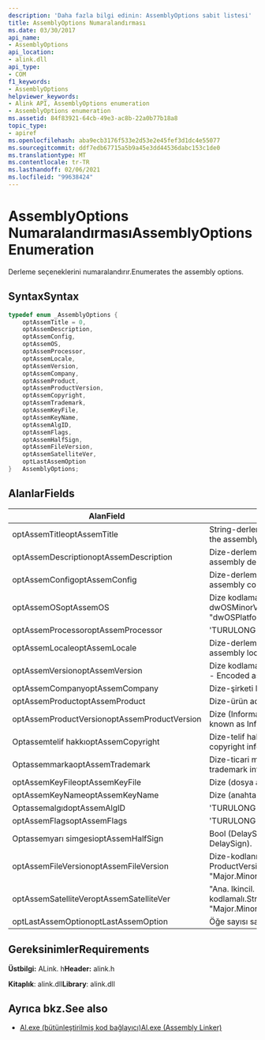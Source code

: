 ```yaml
---
description: 'Daha fazla bilgi edinin: AssemblyOptions sabit listesi'
title: AssemblyOptions Numaralandırması
ms.date: 03/30/2017
api_name:
- AssemblyOptions
api_location:
- alink.dll
api_type:
- COM
f1_keywords:
- AssemblyOptions
helpviewer_keywords:
- Alink API, AssemblyOptions enumeration
- AssemblyOptions enumeration
ms.assetid: 84f83921-64cb-49e3-ac8b-22a0b77b18a8
topic_type:
- apiref
ms.openlocfilehash: aba9ecb3176f533e2d53e2e45fef3d1dc4e55077
ms.sourcegitcommit: ddf7edb67715a5b9a45e3dd44536dabc153c1de0
ms.translationtype: MT
ms.contentlocale: tr-TR
ms.lasthandoff: 02/06/2021
ms.locfileid: "99638424"
---
```

# <a name="assemblyoptions-enumeration"></a><span data-ttu-id="82e93-103">AssemblyOptions Numaralandırması</span><span class="sxs-lookup"><span data-stu-id="82e93-103">AssemblyOptions Enumeration</span></span>

<span data-ttu-id="82e93-104">Derleme seçeneklerini numaralandırır.</span><span class="sxs-lookup"><span data-stu-id="82e93-104">Enumerates the assembly options.</span></span>  
  
## <a name="syntax"></a><span data-ttu-id="82e93-105">Syntax</span><span class="sxs-lookup"><span data-stu-id="82e93-105">Syntax</span></span>  
  
```cpp  
typedef enum _AssemblyOptions {  
    optAssemTitle = 0,  
    optAssemDescription,  
    optAssemConfig,  
    optAssemOS,  
    optAssemProcessor,  
    optAssemLocale,  
    optAssemVersion,  
    optAssemCompany,  
    optAssemProduct,  
    optAssemProductVersion,  
    optAssemCopyright,  
    optAssemTrademark,  
    optAssemKeyFile,  
    optAssemKeyName,  
    optAssemAlgID,  
    optAssemFlags,  
    optAssemHalfSign,  
    optAssemFileVersion,  
    optAssemSatelliteVer,  
    optLastAssemOption  
}   AssemblyOptions;  
```  
  
## <a name="fields"></a><span data-ttu-id="82e93-106">Alanlar</span><span class="sxs-lookup"><span data-stu-id="82e93-106">Fields</span></span>  
  
|<span data-ttu-id="82e93-107">Alan</span><span class="sxs-lookup"><span data-stu-id="82e93-107">Field</span></span>|<span data-ttu-id="82e93-108">Açıklama</span><span class="sxs-lookup"><span data-stu-id="82e93-108">Description</span></span>|  
|-----------|-----------------|  
|<span data-ttu-id="82e93-109">optAssemTitle</span><span class="sxs-lookup"><span data-stu-id="82e93-109">optAssemTitle</span></span>|<span data-ttu-id="82e93-110">String-derleme başlığını temsil eder.</span><span class="sxs-lookup"><span data-stu-id="82e93-110">String - Represents the assembly title.</span></span>|  
|<span data-ttu-id="82e93-111">optAssemDescription</span><span class="sxs-lookup"><span data-stu-id="82e93-111">optAssemDescription</span></span>|<span data-ttu-id="82e93-112">Dize-derleme açıklamasını Içerir.</span><span class="sxs-lookup"><span data-stu-id="82e93-112">String - Contains the assembly description.</span></span>|  
|<span data-ttu-id="82e93-113">optAssemConfig</span><span class="sxs-lookup"><span data-stu-id="82e93-113">optAssemConfig</span></span>|<span data-ttu-id="82e93-114">Dize-derleme yapılandırmasını Içerir.</span><span class="sxs-lookup"><span data-stu-id="82e93-114">String - Contains the assembly configuration.</span></span>|  
|<span data-ttu-id="82e93-115">optAssemOS</span><span class="sxs-lookup"><span data-stu-id="82e93-115">optAssemOS</span></span>|<span data-ttu-id="82e93-116">Dize kodlamalı as: "dwOSPlatformId. dwOSMajorVersion. dwOSMinorVersion".</span><span class="sxs-lookup"><span data-stu-id="82e93-116">String - Encoded as: "dwOSPlatformId.dwOSMajorVersion.dwOSMinorVersion".</span></span>|  
|<span data-ttu-id="82e93-117">optAssemProcessor</span><span class="sxs-lookup"><span data-stu-id="82e93-117">optAssemProcessor</span></span>|<span data-ttu-id="82e93-118">'TUR</span><span class="sxs-lookup"><span data-stu-id="82e93-118">ULONG</span></span>|  
|<span data-ttu-id="82e93-119">optAssemLocale</span><span class="sxs-lookup"><span data-stu-id="82e93-119">optAssemLocale</span></span>|<span data-ttu-id="82e93-120">Dize-derleme yerel ayarını Içerir.</span><span class="sxs-lookup"><span data-stu-id="82e93-120">String - Contains the assembly locale.</span></span>|  
|<span data-ttu-id="82e93-121">optAssemVersion</span><span class="sxs-lookup"><span data-stu-id="82e93-121">optAssemVersion</span></span>|<span data-ttu-id="82e93-122">Dize kodlamalı as: "ana. Ikincil. derleme. düzeltme".</span><span class="sxs-lookup"><span data-stu-id="82e93-122">String - Encoded as: "Major.Minor.Build.Revision".</span></span>|  
|<span data-ttu-id="82e93-123">optAssemCompany</span><span class="sxs-lookup"><span data-stu-id="82e93-123">optAssemCompany</span></span>|<span data-ttu-id="82e93-124">Dize-şirketi Içerir.</span><span class="sxs-lookup"><span data-stu-id="82e93-124">String - Contains the company.</span></span>|  
|<span data-ttu-id="82e93-125">optAssemProduct</span><span class="sxs-lookup"><span data-stu-id="82e93-125">optAssemProduct</span></span>|<span data-ttu-id="82e93-126">Dize-ürün adını Içerir.</span><span class="sxs-lookup"><span data-stu-id="82e93-126">String - Contains the product name.</span></span>|  
|<span data-ttu-id="82e93-127">optAssemProductVersion</span><span class="sxs-lookup"><span data-stu-id="82e93-127">optAssemProductVersion</span></span>|<span data-ttu-id="82e93-128">Dize (InformationalVersion olarak da bilinir).</span><span class="sxs-lookup"><span data-stu-id="82e93-128">String (also known as InformationalVersion).</span></span>|  
|<span data-ttu-id="82e93-129">Optassemtelif hakkı</span><span class="sxs-lookup"><span data-stu-id="82e93-129">optAssemCopyright</span></span>|<span data-ttu-id="82e93-130">Dize-telif hakkı bilgilerini Içerir.</span><span class="sxs-lookup"><span data-stu-id="82e93-130">String - Contains the copyright information.</span></span>|  
|<span data-ttu-id="82e93-131">Optassemmarka</span><span class="sxs-lookup"><span data-stu-id="82e93-131">optAssemTrademark</span></span>|<span data-ttu-id="82e93-132">Dize-ticari marka bilgilerini Içerir.</span><span class="sxs-lookup"><span data-stu-id="82e93-132">String - Contains the trademark information.</span></span>|  
|<span data-ttu-id="82e93-133">optAssemKeyFile</span><span class="sxs-lookup"><span data-stu-id="82e93-133">optAssemKeyFile</span></span>|<span data-ttu-id="82e93-134">Dize (dosya adı).</span><span class="sxs-lookup"><span data-stu-id="82e93-134">String (file name).</span></span>|  
|<span data-ttu-id="82e93-135">optAssemKeyName</span><span class="sxs-lookup"><span data-stu-id="82e93-135">optAssemKeyName</span></span>|<span data-ttu-id="82e93-136">Dize (anahtar adı).</span><span class="sxs-lookup"><span data-stu-id="82e93-136">String (The key name).</span></span>|  
|<span data-ttu-id="82e93-137">Optassemalgıd</span><span class="sxs-lookup"><span data-stu-id="82e93-137">optAssemAlgID</span></span>|<span data-ttu-id="82e93-138">'TUR</span><span class="sxs-lookup"><span data-stu-id="82e93-138">ULONG</span></span>|  
|<span data-ttu-id="82e93-139">optAssemFlags</span><span class="sxs-lookup"><span data-stu-id="82e93-139">optAssemFlags</span></span>|<span data-ttu-id="82e93-140">'TUR</span><span class="sxs-lookup"><span data-stu-id="82e93-140">ULONG</span></span>|  
|<span data-ttu-id="82e93-141">Optassemyarı simgesi</span><span class="sxs-lookup"><span data-stu-id="82e93-141">optAssemHalfSign</span></span>|<span data-ttu-id="82e93-142">Bool (DelaySign olarak da bilinir).</span><span class="sxs-lookup"><span data-stu-id="82e93-142">Bool (Also known as DelaySign).</span></span>|  
|<span data-ttu-id="82e93-143">optAssemFileVersion</span><span class="sxs-lookup"><span data-stu-id="82e93-143">optAssemFileVersion</span></span>|<span data-ttu-id="82e93-144">Dize-kodlanmış "ana. Ikincil. derleme. düzeltme"--ProductVersion ile aynı.</span><span class="sxs-lookup"><span data-stu-id="82e93-144">String - Encoded as "Major.Minor.Build.Revision"--same as ProductVersion.</span></span>|  
|<span data-ttu-id="82e93-145">optAssemSatelliteVer</span><span class="sxs-lookup"><span data-stu-id="82e93-145">optAssemSatelliteVer</span></span>|<span data-ttu-id="82e93-146">"Ana. Ikincil. derleme. düzeltme" olarak dize kodlamalı.</span><span class="sxs-lookup"><span data-stu-id="82e93-146">String - Encoded as "Major.Minor.Build.Revision".</span></span>|  
|<span data-ttu-id="82e93-147">optLastAssemOption</span><span class="sxs-lookup"><span data-stu-id="82e93-147">optLastAssemOption</span></span>|<span data-ttu-id="82e93-148">Öğe sayısı sayacı.</span><span class="sxs-lookup"><span data-stu-id="82e93-148">A counter of the number of elements.</span></span>|  
  
## <a name="requirements"></a><span data-ttu-id="82e93-149">Gereksinimler</span><span class="sxs-lookup"><span data-stu-id="82e93-149">Requirements</span></span>  

 <span data-ttu-id="82e93-150">**Üstbilgi:** ALink. h</span><span class="sxs-lookup"><span data-stu-id="82e93-150">**Header:** alink.h</span></span>  
  
 <span data-ttu-id="82e93-151">**Kitaplık**: alink.dll</span><span class="sxs-lookup"><span data-stu-id="82e93-151">**Library**: alink.dll</span></span>  
  
## <a name="see-also"></a><span data-ttu-id="82e93-152">Ayrıca bkz.</span><span class="sxs-lookup"><span data-stu-id="82e93-152">See also</span></span>

- [<span data-ttu-id="82e93-153">Al.exe (bütünleştirilmiş kod bağlayıcı)</span><span class="sxs-lookup"><span data-stu-id="82e93-153">Al.exe (Assembly Linker)</span></span>](../../tools/al-exe-assembly-linker.md)
